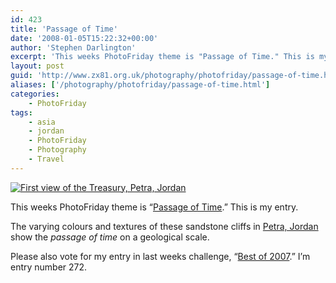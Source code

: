 ```yaml
---
id: 423
title: 'Passage of Time'
date: '2008-01-05T15:22:32+00:00'
author: 'Stephen Darlington'
excerpt: 'This weeks PhotoFriday theme is "Passage of Time." This is my entry.'
layout: post
guid: 'http://www.zx81.org.uk/photography/photofriday/passage-of-time.html'
aliases: ['/photography/photofriday/passage-of-time.html']
categories:
    - PhotoFriday
tags:
    - asia
    - jordan
    - PhotoFriday
    - Photography
    - Travel
---
```


[![First view of the Treasury, Petra, Jordan](https://i0.wp.com/farm8.staticflickr.com/7432/10817478306_892444d787.jpg?resize=333%2C500)](http://www.flickr.com/photos/stephendarlington/10817478306/ "First view of the Treasury, Petra, Jordan by stephendarlington, on Flickr")

This weeks PhotoFriday theme is “[Passage of Time](http://www.photofriday.com/archives/challenge/000733.php).” This is my entry.

The varying colours and textures of these sandstone cliffs in [Petra, Jordan](http://www.zx81.org.uk/travel/jordan-petra.html) show the *passage of time* on a geological scale.

Please also vote for my entry in last weeks challenge, “[Best of 2007](http://www.photofriday.com/linkviewer.php?id=730).” I’m entry number 272.